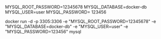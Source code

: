 <!-- 
Practica de levantar un contenedor mysql y conectarnos desde nuesto DBMS, workbeanch por ejemplo.
Desde el gestor creamos una nueva conexion a la ip de bucle invertido 127.0.0.1 en el puerto 3306 del contenedor y de esa manera tenemos acceso a la DB.
Si ya tenemos en uso el puerto 3306 de nuestra maquina host cambiamos a otro en este caso al 3305
-->

MYSQL_ROOT_PASSWORD=12345678
MYSQL_DATABASE=docker-db
MYSQL_USER=user
MYSQL_PASSWORD= 123456

docker run -d -p 3305:3306 -e "MYSQL_ROOT_PASSWORD=12345678" -e "MYSQL_DATABASE=docker-db" -e "MYSQL_USER=user" -e "MYSQL_PASSWORD=123456" mysql

